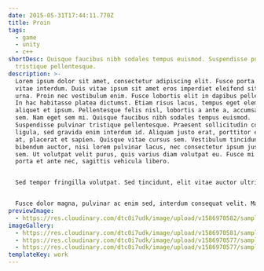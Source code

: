 ```yaml
---
date: 2015-05-31T17:44:11.770Z
title: Proin
tags:
  - game
  - unity
  - c++
shortDesc: Quisque faucibus nibh sodales tempus euismod. Suspendisse pulvinar
  tristique pellentesque.
description: >-
  Lorem ipsum dolor sit amet, consectetur adipiscing elit. Fusce porta sed orci
  vitae interdum. Duis vitae ipsum sit amet eros imperdiet eleifend sit amet sed
  urna. Proin nec vestibulum enim. Fusce lobortis elit in dapibus pellentesque.
  In hac habitasse platea dictumst. Etiam risus lacus, tempus eget elementum at,
  aliquet et ipsum. Pellentesque felis nisl, lobortis a ante a, accumsan sodales
  sem. Nam eget sem mi. Quisque faucibus nibh sodales tempus euismod.
  Suspendisse pulvinar tristique pellentesque. Praesent sollicitudin consequat
  ligula, sed gravida enim interdum id. Aliquam justo erat, porttitor eu auctor
  at, placerat et sapien. Quisque vitae cursus sem. Vestibulum tincidunt, urna a
  bibendum auctor, nisi lorem pulvinar lacus, nec consectetur ipsum justo eget
  sem. Ut volutpat velit purus, quis varius diam volutpat eu. Fusce mi nisi,
  porta et ante nec, sagittis vehicula libero.


  Sed tempor fringilla volutpat. Sed tincidunt, elit vitae auctor ultrices, justo nulla pretium erat, eu posuere turpis nisi sit amet neque. Suspendisse potenti. Phasellus eu leo neque. Cras urna magna, mollis vehicula risus eget, porta auctor nunc. In neque est, tristique quis orci quis, pulvinar dictum velit. Quisque tempor, sapien sit amet molestie porttitor, tortor sem malesuada mi, id fermentum dui ante ac risus. Vestibulum gravida aliquet enim blandit consectetur. Cras eu libero elementum lectus molestie faucibus vitae quis urna.


  Fusce dolor magna, pulvinar ac enim sed, interdum consequat velit. Maecenas vestibulum, mi quis facilisis hendrerit, tortor tortor imperdiet ex, eu aliquam lectus turpis sed sem. Praesent et augue eu metus maximus laoreet. Curabitur id nulla lacus. Cras pretium nisi a nunc pulvinar, sed blandit nisl placerat. Nunc ac arcu vitae diam molestie aliquet ultrices sit amet arcu. Phasellus nec orci quis lacus maximus sollicitudin. Nulla laoreet sem erat, nec hendrerit felis interdum quis. Nullam aliquet urna non purus ultrices fermentum. Donec suscipit nisl at odio blandit, sit amet hendrerit lorem egestas.
previewImage:
  - https://res.cloudinary.com/dtc0i7udk/image/upload/v1586970582/samples/animals/kitten-playing.gif
imageGallery:
  - https://res.cloudinary.com/dtc0i7udk/image/upload/v1586970581/samples/landscapes/nature-mountains.jpg
  - https://res.cloudinary.com/dtc0i7udk/image/upload/v1586970577/samples/landscapes/architecture-signs.jpg
  - https://res.cloudinary.com/dtc0i7udk/image/upload/v1586970577/samples/landscapes/beach-boat.jpg
templateKey: work
---
```

